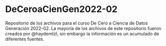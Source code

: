 # DeCeroaCienGen2022-02
Repositorio de los archivos para el curso De Cero a Ciencia de Datos Generación 2022-02. La mayoría de los archivos de este repositorio fueron creados por @haydemtzl, sin embargo la información es un acumulado de diferentes fuentes.
